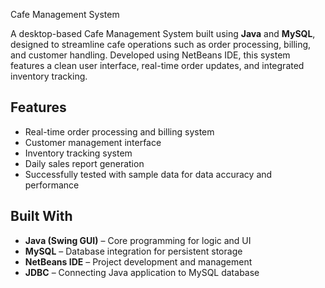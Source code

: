 Cafe Management System

A desktop-based Cafe Management System built using **Java** and **MySQL**, designed to streamline cafe operations such as order processing, billing, and customer handling. Developed using NetBeans IDE, this system features a clean user interface, real-time order updates, and integrated inventory tracking.

## Features

-  Real-time order processing and billing system
- Customer management interface
- Inventory tracking system
- Daily sales report generation
- Successfully tested with sample data for data accuracy and performance

## Built With

- **Java (Swing GUI)** – Core programming for logic and UI  
- **MySQL** – Database integration for persistent storage  
- **NetBeans IDE** – Project development and management  
- **JDBC** – Connecting Java application to MySQL database
